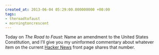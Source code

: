 ```yaml
---
created_at: 2013-06-04 05:29:00.000000000 +00:00
tags:
- theroadtofaust
- morningtoncrescent
---
```


Today on *The Road to Faust*: Name an amendment to the United States
Constitution, and I’ll give you my uninformed commentary about whatever
item on the current [Hacker News](http://news.ycombinator.com/) front
page shares that number.
